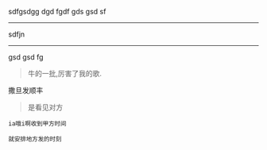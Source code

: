 sdfgsdgg
dgd
fgdf
gds
gsd
sf 

---
sdfjn 

---
gsd
gsd
fg

>牛的一批,厉害了我的歌. 
 
撒旦发顺丰

>是看见对方



`ia哦i啊收到甲方时间`

```
就安排地方发的时刻 
```

